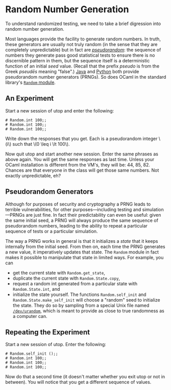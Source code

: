 # Random Number Generation

To understand randomized testing, we need to take a brief digression
into random number generation.

Most languages provide the facility to generate random numbers.  In
truth, these generators are usually not truly random (in the sense that
they are completely unpredictable) but in fact are
[*pseudorandom*][prng]:  the sequence of numbers they generate pass good
statistical tests to ensure there is no discernible pattern in them, but the
sequence itself is a deterministic function of an initial *seed* value. 
(Recall that the prefix *pseudo* is from the Greek *pseud&emacr;s* meaning "false".)
[Java][java-random] and [Python][python-random] both provide
pseudorandom number generators (PRNGs). So does OCaml in the standard library's
[`Random` module][random]. 

[prng]: https://en.wikipedia.org/wiki/Pseudorandom_number_generator
[java-random]: https://docs.oracle.com/javase/8/docs/api/java/util/Random.html
[python-random]: https://docs.python.org/3/library/random.html
[random]: http://caml.inria.fr/pub/docs/manual-ocaml/libref/Random.html

## An Experiment

Start a new session of utop and enter the following:
```
# Random.int 100;;
# Random.int 100;;
# Random.int 100;;
```
Write down the responses that you get.  Each is a pseudorandom integer \\(i\\) such that
\\(0 \leq i \lt 100\\).

Now quit utop and start another new session.  Enter the same phrases as above again.
You will get the same responses as last time.  Unless your OCaml installation is
different from the VM's, they will be:  44, 85, 82.  Chances are that everyone in
the class will get those same numbers.  Not exactly unpredictable, eh?

## Pseudorandom Generators

Although for purposes of security and cryptography a PRNG leads to terrible vulnerabilities,
for other purposes&mdash;including testing and simulation&mdash;PRNGs are just fine.
In fact their predictability can even be useful:  given the same initial seed, a PRNG
will always produce the same sequence of pseudorandom numbers, leading to the ability
to repeat a particular sequence of tests or a particular simulation.  

The way a PRNG works in general is that it initializes a *state* that it keeps internally
from the initial seed.  From then on, each time the PRNG generates a new value, it
imperatively updates that state.  The `Random` module in fact makes it possible to 
manipulate that state in limited ways.  For example, you can

* get the current state with `Random.get_state`, 
* duplicate the current state with `Random.State.copy`,
* request a random int generated from a particular state with
  `Random.State.int`, and
* initialize the state yourself.  The functions `Random.self_init` and
  `Random.State.make_self_init` will choose a "random" seed to initialize
  the state.  They do so by sampling from a special Unix file named
  [`/dev/urandom`][urandom], which is meant to provide as close to true
  randomness as a computer can.

[urandom]: https://en.wikipedia.org/wiki//dev/random

## Repeating the Experiment 

Start a new session of utop.  Enter the following:
```
# Random.self_init ();;
# Random.int 100;;
# Random.int 100;;
# Random.int 100;;
```

Now do that a second time (it doesn't matter whether you exit utop
or not in between).  You will notice that you get a different 
sequence of values.
